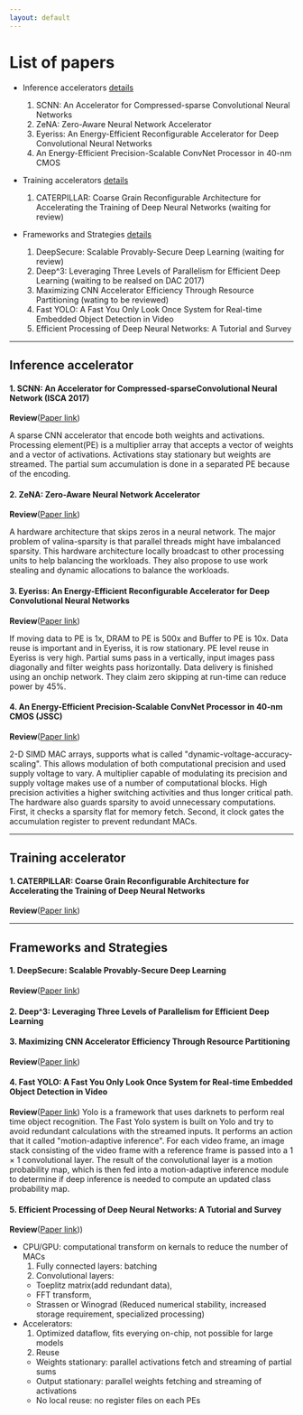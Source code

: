 ```yaml
---
layout: default
---
```


# [](#list) List of papers
  * Inference accelerators [details](#l_acc)
    1. SCNN: An Accelerator for Compressed-sparse Convolutional Neural Networks
    2. ZeNA: Zero-Aware Neural Network Accelerator
    3. Eyeriss: An Energy-Efficient Reconfigurable Accelerator for Deep Convolutional Neural Networks
    4. An Energy-Efficient Precision-Scalable ConvNet Processor in 40-nm CMOS

  * Training accelerators [details](#t_acc)
    1. CATERPILLAR: Coarse Grain Reconfigurable Architecture for Accelerating the Training of Deep Neural Networks (waiting for review)

  * Frameworks and Strategies [details](#frameworks)
    1. DeepSecure: Scalable Provably-Secure Deep Learning (waiting for review)
    2. Deep^3: Leveraging Three Levels of Parallelism for Efficient Deep Learning (waiting to be realsed on DAC 2017)
    3. Maximizing CNN Accelerator Efficiency Through Resource Partitioning (wating to be reviewed)
    4. Fast YOLO: A Fast You Only Look Once System for Real-time Embedded Object Detection in Video
    5. Efficient Processing of Deep Neural Networks: A Tutorial and Survey

* * *

## <a id="l_acc"></a>Inference accelerator
#### 1. SCNN: An Accelerator for Compressed-sparseConvolutional Neural Network (ISCA 2017)

**Review**([Paper link](https://arxiv.org/abs/1708.04485))

A sparse CNN accelerator that encode both weights and activations.
Processing element(PE) is a multiplier  array that accepts a vector of weights and  a vector of activations.
Activations stay stationary but weights are streamed.
The partial sum accumulation is done in a separated PE because of the encoding.


#### 2. ZeNA: Zero-Aware Neural Network Accelerator

**Review**([Paper link](http://ieeexplore.ieee.org/document/8013151/))

A hardware architecture that skips zeros in a neural network.
The major problem of valina-sparsity is that parallel threads might have imbalanced
sparsity.
This hardware architecture locally broadcast to other processing units to help
balancing the workloads.
They also propose to use work stealing and dynamic allocations to balance the workloads.

#### 3. Eyeriss: An Energy-Efficient Reconfigurable Accelerator for Deep Convolutional Neural Networks

**Review**([Paper link](http://ieeexplore.ieee.org/document/7738524/))

If moving data to PE is 1x, DRAM to PE is 500x and Buffer to PE is 10x.
Data reuse is important and in Eyeriss, it is row stationary.
PE level reuse in Eyeriss is very high.
Partial sums pass in a vertically, input images pass diagonally and filter weights pass horizontally.
Data delivery is finished using an onchip network.
They claim zero skipping at run-time can reduce power by 45%.

#### 4. An Energy-Efficient Precision-Scalable ConvNet Processor in 40-nm CMOS (JSSC)

**Review**([Paper link](http://ieeexplore.ieee.org/abstract/document/7801877/))

2-D SIMD MAC arrays, supports what is called "dynamic-voltage-accuracy-scaling". This allows modulation of both computational precision and used supply voltage to vary.
A multiplier capable of modulating its precision and supply voltage makes use of a number of computational blocks. High precision activities a higher switching activities and thus longer critical path.
The hardware also guards sparsity to avoid unnecessary computations.
First, it checks a sparsity flat for memory fetch.
Second, it clock gates the accumulation register to prevent redundant MACs.

***

## <a id="t_acc"></a>Training accelerator
#### 1. **CATERPILLAR: Coarse Grain Reconfigurable Architecture for Accelerating the Training of Deep Neural Networks**

 **Review**([Paper link](https://arxiv.org/abs/1706.00517))

***

## <a id="frameworks"></a>Frameworks and Strategies
#### 1. **DeepSecure: Scalable Provably-Secure Deep Learning**

 **Review**([Paper link](https://arxiv.org/pdf/1705.08963.pdf))

#### 2. **Deep^3: Leveraging Three Levels of Parallelism for Efficient Deep Learning**


#### 3. **Maximizing CNN Accelerator Efficiency Through Resource Partitioning**
**Review**([Paper link](https://arxiv.org/pdf/1607.00064))

#### 4. **Fast YOLO: A Fast You Only Look Once System for Real-time Embedded Object Detection in Video**
**Review**([Paper link]())
Yolo is a framework that uses darknets to perform real time object recognition.
The Fast Yolo system is built on Yolo and try to avoid redundant calculations
with the streamed inputs.
It performs an action that it called "motion-adaptive inference".
For each video frame, an image stack consisting of the video frame with a reference frame is passed into a 1 × 1 convolutional layer.
The result of the convolutional layer is a motion probability map, which is then fed into a motion-adaptive inference module to determine if deep inference is needed to compute an updated class probability map.

#### 5. Efficient Processing of Deep Neural Networks: A Tutorial and Survey
**Review**([Paper link](https://arxiv.org/pdf/1607.00064)))
* CPU/GPU: computational transform on kernals to reduce the number of MACs
  1. Fully connected layers: batching
  2. Convolutional layers:
    * Toeplitz matrix(add redundant data),
    * FFT transform,
    * Strassen or Winograd (Reduced numerical stability, increased storage requirement,
      specialized processing)
* Accelerators:
  1. Optimized dataflow, fits everying on-chip, not possible for large models
  2. Reuse
    * Weights stationary: parallel activations fetch and streaming of partial sums
    * Output stationary: parallel weights fetching and streaming of activations
    * No local reuse: no register files on each PEs
